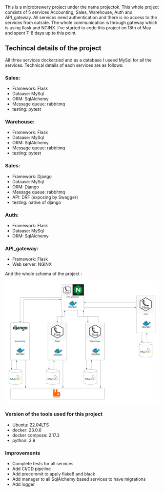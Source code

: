 This is a microbrewery project under the name projectok. This whole project consists of 5 services Accounting, Sales, Warehouse, Auth and API_gateway. All services need authentication and there is no access to the services from outside. The whole communication is through gateway which is using flask and NGINX. I've started to code this project on 18th of May and spent 7-8 days up to this point.

## Techincal details of the project

All three services dockerzied and as a database I useed MySql for all the services. Technical details of each services are as follows:

### Sales:
- Framework: Flask
- Dataase: MySql
- ORM: SqlAlchemy
- Message queue: rabbitmq
- testing: pytest

### Warehouse:
- Framework: Flask
- Dataase: MySql
- ORM: SqlAlchemy
- Message queue: rabbitmq
- testing: pytest

### Sales:
- Framework: Django
- Dataase: MySql
- ORM: Django
- Message queue: rabbitmq
- API: DRF (exposing by Swagger)
- testing: native of django

### Auth:
- Framework: Flask
- Dataase: MySql
- ORM: SqlAlchemy

### API_gateway:
- Framework: Flask
- Web server: NGINX


And the whole schema of the project :

![Alt text](cloudsigma.png?raw=true "Schema")

### Version of the tools used for this project

- Ubuntu: 22.04LTS
- docker: 23.0.6
- docker compose: 2.17.3
- python: 3.9


### Improvements

- Complete tests for all services
- Add CI/CD pipeline
- Add precommit to apply flake8 and black
- Add manager to all SqlAlchemy based services to have migrations
- Add logger
